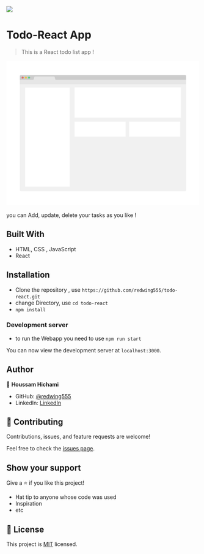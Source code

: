 ![](https://img.shields.io/badge/Microverse-blueviolet)

# Todo-React App

> This is a React todo list app ! 

![screenshot](./app_screenshot.png)

you can Add, update, delete your tasks as you like ! 

## Built With

- HTML, CSS , JavaScript 
- React

## Installation

- Clone the repository , use  `https://github.com/redwing555/todo-react.git` 
- change Directory, use `cd todo-react`
- `npm install`


### Development server
- to run the Webapp you need to use `npm run start`

You can now view the development server at `localhost:3000`.


## Author

👤 **Houssam Hichami**


- GitHub: [@redwing555](https://github.com/redwing555)
- LinkedIn: [LinkedIn](https://www.linkedin.com/in/houssam-hichami-a0aab7175/)

## 🤝 Contributing

Contributions, issues, and feature requests are welcome!

Feel free to check the [issues page](https://github.com/redwing555/todo-react/issues).

## Show your support

Give a ⭐️ if you like this project!
- Hat tip to anyone whose code was used
- Inspiration
- etc

## 📝 License

This project is [MIT](./MIT.md) licensed.
